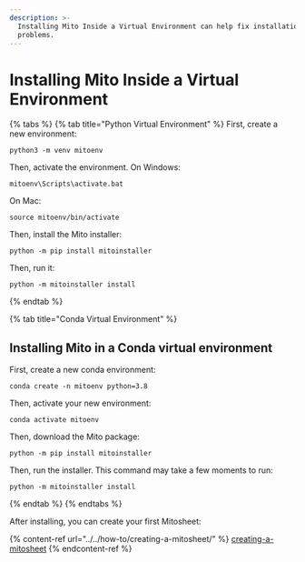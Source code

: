 ```yaml
---
description: >-
  Installing Mito Inside a Virtual Environment can help fix installation
  problems.
---
```


# Installing Mito Inside a Virtual Environment

{% tabs %}
{% tab title="Python Virtual Environment" %}
First, create a new environment:

```
python3 -m venv mitoenv
```

Then, activate the environment. On Windows:

```
mitoenv\Scripts\activate.bat
```

On Mac:

```
source mitoenv/bin/activate
```

Then, install the Mito installer:

```
python -m pip install mitoinstaller
```

Then, run it:

```
python -m mitoinstaller install
```
{% endtab %}

{% tab title="Conda Virtual Environment" %}
## Installing Mito in a Conda virtual environment <a href="#installing-mito-in-a-conda-virtual-environment" id="installing-mito-in-a-conda-virtual-environment"></a>

First, create a new conda environment:

```
conda create -n mitoenv python=3.8
```

Then, activate your new environment:

```
conda activate mitoenv
```

Then, download the Mito package:

```
python -m pip install mitoinstaller
```

Then, run the installer. This command may take a few moments to run:

```
python -m mitoinstaller install
```
{% endtab %}
{% endtabs %}

After installing, you can create your first Mitosheet:

{% content-ref url="../../how-to/creating-a-mitosheet/" %}
[creating-a-mitosheet](../../how-to/creating-a-mitosheet/)
{% endcontent-ref %}
